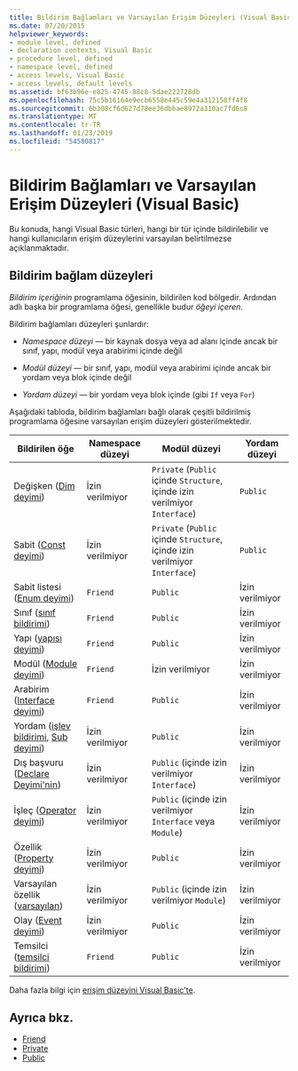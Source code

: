 ```yaml
---
title: Bildirim Bağlamları ve Varsayılan Erişim Düzeyleri (Visual Basic)
ms.date: 07/20/2015
helpviewer_keywords:
- module level, defined
- declaration contexts, Visual Basic
- procedure level, defined
- namespace level, defined
- access levels, Visual Basic
- access levels, default levels
ms.assetid: bf63b96e-e825-4745-88c8-5dae222728db
ms.openlocfilehash: 75c5b16164e9ecb6558e445c59e4a312158ff4f8
ms.sourcegitcommit: 6b308cf6d627d78ee36dbbae8972a310ac7fd6c8
ms.translationtype: MT
ms.contentlocale: tr-TR
ms.lasthandoff: 01/23/2019
ms.locfileid: "54580817"
---
```

# <a name="declaration-contexts-and-default-access-levels-visual-basic"></a>Bildirim Bağlamları ve Varsayılan Erişim Düzeyleri (Visual Basic)
Bu konuda, hangi Visual Basic türleri, hangi bir tür içinde bildirilebilir ve hangi kullanıcıların erişim düzeylerini varsayılan belirtilmezse açıklanmaktadır.  
  
## <a name="declaration-context-levels"></a>Bildirim bağlam düzeyleri  
 *Bildirim içeriğinin* programlama öğesinin, bildirilen kod bölgedir. Ardından adlı başka bir programlama öğesi, genellikle budur *öğeyi içeren*.  
  
 Bildirim bağlamları düzeyleri şunlardır:  
  
-   *Namespace düzeyi* — bir kaynak dosya veya ad alanı içinde ancak bir sınıf, yapı, modül veya arabirimi içinde değil  
  
-   *Modül düzeyi* — bir sınıf, yapı, modül veya arabirimi içinde ancak bir yordam veya blok içinde değil  
  
-   *Yordam düzeyi* — bir yordam veya blok içinde (gibi `If` veya `For`)  
  
 Aşağıdaki tabloda, bildirim bağlamları bağlı olarak çeşitli bildirilmiş programlama öğesine varsayılan erişim düzeyleri gösterilmektedir.  
  
|Bildirilen öğe|Namespace düzeyi|Modül düzeyi|Yordam düzeyi|  
|----------------------|---------------------|------------------|---------------------|  
|Değişken ([Dim deyimi](../../../visual-basic/language-reference/statements/dim-statement.md))|İzin verilmiyor|`Private` (`Public` içinde `Structure`, içinde izin verilmiyor `Interface`)|`Public`|  
|Sabit ([Const deyimi](../../../visual-basic/language-reference/statements/const-statement.md))|İzin verilmiyor|`Private` (`Public` içinde `Structure`, içinde izin verilmiyor `Interface`)|`Public`|  
|Sabit listesi ([Enum deyimi](../../../visual-basic/language-reference/statements/enum-statement.md))|`Friend`|`Public`|İzin verilmiyor|  
|Sınıf ([sınıf bildirimi](../../../visual-basic/language-reference/statements/class-statement.md))|`Friend`|`Public`|İzin verilmiyor|  
|Yapı ([yapısı deyimi](../../../visual-basic/language-reference/statements/structure-statement.md))|`Friend`|`Public`|İzin verilmiyor|  
|Modül ([Module deyimi](../../../visual-basic/language-reference/statements/module-statement.md))|`Friend`|İzin verilmiyor|İzin verilmiyor|  
|Arabirim ([Interface deyimi](../../../visual-basic/language-reference/statements/interface-statement.md))|`Friend`|`Public`|İzin verilmiyor|  
|Yordam ([işlev bildirimi](../../../visual-basic/language-reference/statements/function-statement.md), [Sub deyimi](../../../visual-basic/language-reference/statements/sub-statement.md))|İzin verilmiyor|`Public`|İzin verilmiyor|  
|Dış başvuru ([Declare Deyimi'nin](../../../visual-basic/language-reference/statements/declare-statement.md))|İzin verilmiyor|`Public` (içinde izin verilmiyor `Interface`)|İzin verilmiyor|  
|İşleç ([Operator deyimi](../../../visual-basic/language-reference/statements/operator-statement.md))|İzin verilmiyor|`Public` (içinde izin verilmiyor `Interface` veya `Module`)|İzin verilmiyor|  
|Özellik ([Property deyimi](../../../visual-basic/language-reference/statements/property-statement.md))|İzin verilmiyor|`Public`|İzin verilmiyor|  
|Varsayılan özellik ([varsayılan](../../../visual-basic/language-reference/modifiers/default.md))|İzin verilmiyor|`Public` (içinde izin verilmiyor `Module`)|İzin verilmiyor|  
|Olay ([Event deyimi](../../../visual-basic/language-reference/statements/event-statement.md))|İzin verilmiyor|`Public`|İzin verilmiyor|  
|Temsilci ([temsilci bildirimi](../../../visual-basic/language-reference/statements/delegate-statement.md))|`Friend`|`Public`|İzin verilmiyor|  
  
 Daha fazla bilgi için [erişim düzeyini Visual Basic'te](../../../visual-basic/programming-guide/language-features/declared-elements/access-levels.md).  
  
## <a name="see-also"></a>Ayrıca bkz.
- [Friend](../../../visual-basic/language-reference/modifiers/friend.md)
- [Private](../../../visual-basic/language-reference/modifiers/private.md)
- [Public](../../../visual-basic/language-reference/modifiers/public.md)
